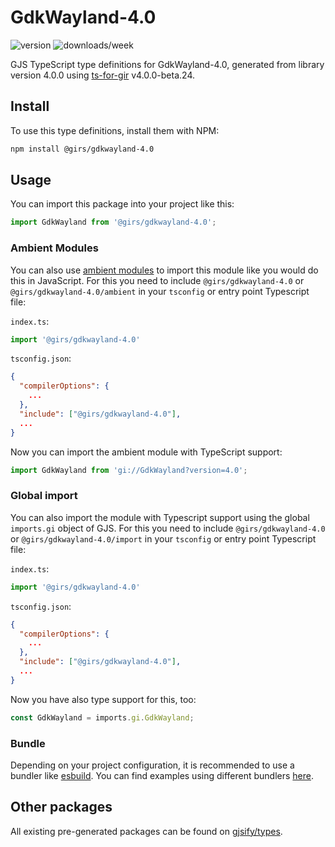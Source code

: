 
# GdkWayland-4.0

![version](https://img.shields.io/npm/v/@girs/gdkwayland-4.0)
![downloads/week](https://img.shields.io/npm/dw/@girs/gdkwayland-4.0)


GJS TypeScript type definitions for GdkWayland-4.0, generated from library version 4.0.0 using [ts-for-gir](https://github.com/gjsify/ts-for-gir) v4.0.0-beta.24.


## Install

To use this type definitions, install them with NPM:
```bash
npm install @girs/gdkwayland-4.0
```

## Usage

You can import this package into your project like this:
```ts
import GdkWayland from '@girs/gdkwayland-4.0';
```

### Ambient Modules

You can also use [ambient modules](https://github.com/gjsify/ts-for-gir/tree/main/packages/cli#ambient-modules) to import this module like you would do this in JavaScript.
For this you need to include `@girs/gdkwayland-4.0` or `@girs/gdkwayland-4.0/ambient` in your `tsconfig` or entry point Typescript file:

`index.ts`:
```ts
import '@girs/gdkwayland-4.0'
```

`tsconfig.json`:
```json
{
  "compilerOptions": {
    ...
  },
  "include": ["@girs/gdkwayland-4.0"],
  ...
}
```

Now you can import the ambient module with TypeScript support: 

```ts
import GdkWayland from 'gi://GdkWayland?version=4.0';
```

### Global import

You can also import the module with Typescript support using the global `imports.gi` object of GJS.
For this you need to include `@girs/gdkwayland-4.0` or `@girs/gdkwayland-4.0/import` in your `tsconfig` or entry point Typescript file:

`index.ts`:
```ts
import '@girs/gdkwayland-4.0'
```

`tsconfig.json`:
```json
{
  "compilerOptions": {
    ...
  },
  "include": ["@girs/gdkwayland-4.0"],
  ...
}
```

Now you have also type support for this, too:

```ts
const GdkWayland = imports.gi.GdkWayland;
```

### Bundle

Depending on your project configuration, it is recommended to use a bundler like [esbuild](https://esbuild.github.io/). You can find examples using different bundlers [here](https://github.com/gjsify/ts-for-gir/tree/main/examples).

## Other packages

All existing pre-generated packages can be found on [gjsify/types](https://github.com/gjsify/types).

